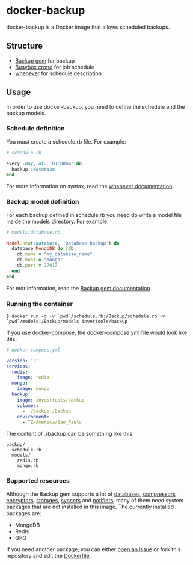 docker-backup
=============

docker-backup is a Docker image that allows scheduled backups.

Structure
---------

 * [Backup gem](http://backup.github.io/backup/v4/) for backup
 * [Busybox crond](https://www.busybox.net/) for job schedule
 * [whenever](https://github.com/javan/whenever) for schedule description

Usage
-----

In order to use docker-backup, you need to define the schedule and the backup models.

### Schedule definition

You must create a schedule.rb file. For example:

```ruby
# schedule.rb

every :day, at: '01:00am' do
  backup :database
end
```

For more information on syntax, read the [whenever documentation](https://github.com/javan/whenever).

### Backup model definition

For each backup defined in schedule.rb you need do write a model file inside the models directory. For example:

```ruby
# models/database.rb

Model.new(:database, 'Database backup') do
  database MongoDB do |db|
    db.name = "my_database_name"
    db.host = "mongo"
    db.port = 27017
  end
end
```

For mor information, read the [Backup gem documentation](http://backup.github.io/backup/v4/).

### Running the container

    $ docker run -d -v `pwd`/schedule.rb:/Backup/schedule.rb -v `pwd`/models:/Backup/models invettools/backup

If you use [docker-compose](https://docs.docker.com/compose/), the docker-compose.yml file would look like this:

```yaml
# docker-compose.yml

version: '2'
services:
  redis:
    image: redis
  mongo:
    image: mongo
  backup:
    image: investtools/backup
    volumes:
      - ./backup:/Backup
    environment:
      - TZ=America/Sao_Paulo
```

The content of ./backup can be something like this:

    backup/
      schedule.rb
      models/
        redis.rb
        mongo.rb

### Supported resources

Although the Backup gem supports a lot of [databases](http://backup.github.io/backup/v4/databases/), [compressors](http://backup.github.io/backup/v4/compressors/), [encryptors](http://backup.github.io/backup/v4/encryptors/), [storages](http://backup.github.io/backup/v4/storages/), [syncers](http://backup.github.io/backup/v4/syncers/) and [notifiers](http://backup.github.io/backup/v4/notifiers/), many of them need system packages that are not installed in this image. The currently installed packages are:

 * MongoDB
 * Redis
 * GPG

If you need another package, you can either [open an issue](https://github.com/investtools/docker-backup/issues/new) or fork this repository and edit the [Dockerfile](https://github.com/investtools/docker-backup/blob/master/Dockerfile#L4).
